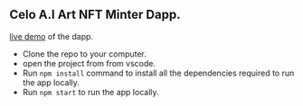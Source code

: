 ## Celo A.I Art NFT Minter Dapp.

[live demo](https://zippy-centaur-ee7a65.netlify.app/) of the dapp.

- Clone the repo to your computer.
- open the project from from vscode.
- Run `npm install` command to install all the dependencies required to run the app locally.
- Run `npm start` to run the app locally.
